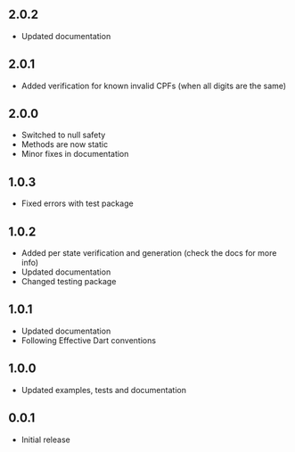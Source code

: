 ## 2.0.2

- Updated documentation

## 2.0.1

- Added verification for known invalid CPFs (when all digits are the same)

## 2.0.0

- Switched to null safety
- Methods are now static
- Minor fixes in documentation

## 1.0.3

- Fixed errors with test package

## 1.0.2

- Added per state verification and generation (check the docs for more info)
- Updated documentation
- Changed testing package

## 1.0.1

- Updated documentation
- Following Effective Dart conventions

## 1.0.0

- Updated examples, tests and documentation

## 0.0.1

- Initial release
